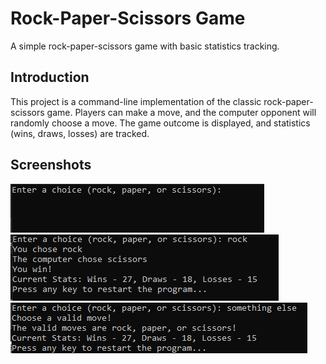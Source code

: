 # Rock-Paper-Scissors Game

A simple rock-paper-scissors game with basic statistics tracking.

## Introduction

This project is a command-line implementation of the classic rock-paper-scissors game. Players can make a move, and the computer opponent will randomly choose a move. The game outcome is displayed, and statistics (wins, draws, losses) are tracked.

## Screenshots

![Game Screenshot 1](screenshots/screenshot1.png)
![Game Screenshot 2](screenshots/screenshot2.png)
![Game Screenshot 3](screenshots/screenshot3.png)

